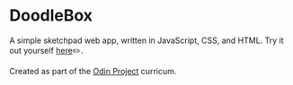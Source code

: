 # DoodleBox
A simple sketchpad web app, written in JavaScript, CSS, and HTML. Try it out yourself [here](https://s10-n.github.io/DoodleBox/)✏️.

Created as part of the [Odin Project](https://www.theodinproject.com/lessons/foundations-etch-a-sketch) curricum.
